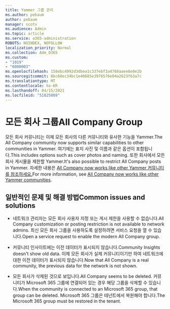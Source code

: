 ```yaml
---
title: Yammer 그룹 관리
ms.author: pebaum
author: pebaum
manager: scotv
ms.audience: Admin
ms.topic: article
ms.service: o365-administration
ROBOTS: NOINDEX, NOFOLLOW
localization_priority: Normal
ms.collection: Adm_O365
ms.custom:
- "1019"
- "6000003"
ms.openlocfilehash: 158ebc4992d3dbea1c337ebf3a4768aaee8e0e2b
ms.sourcegitcommit: 8bc60ec34bc1e40685e3976576e04a2623f63a7c
ms.translationtype: MT
ms.contentlocale: ko-KR
ms.lasthandoff: 04/15/2021
ms.locfileid: "51825809"
---
```

# <a name="all-company-group"></a><span data-ttu-id="4f56d-102">모든 회사 그룹</span><span class="sxs-lookup"><span data-stu-id="4f56d-102">All Company Group</span></span>

<span data-ttu-id="4f56d-103">모든 회사 커뮤니티는 이제 모든 회사의 다른 커뮤니티와 유사한 기능을 Yammer.</span><span class="sxs-lookup"><span data-stu-id="4f56d-103">The All Company community now supports similar capabilities to other communities in Yammer.</span></span> <span data-ttu-id="4f56d-104">여기에는 표지 사진 및 이름과 같은 옵션이 포함됩니다.</span><span class="sxs-lookup"><span data-stu-id="4f56d-104">This includes options such as cover photos and naming.</span></span> <span data-ttu-id="4f56d-105">또한 회사에서 모든 회사 게시물을 제한할 Yammer.</span><span class="sxs-lookup"><span data-stu-id="4f56d-105">It's also possible to restrict All Company posts in Yammer.</span></span> <span data-ttu-id="4f56d-106">자세한 내용은 [All Company now works like other Yammer 커뮤니티를 참조하세요.](https://docs.microsoft.com/yammer/manage-yammer-groups/yammer-all-company-yammer-community)</span><span class="sxs-lookup"><span data-stu-id="4f56d-106">For more information, see [All Company now works like other Yammer communities](https://docs.microsoft.com/yammer/manage-yammer-groups/yammer-all-company-yammer-community).</span></span>

## <a name="common-issues-and-solutions"></a><span data-ttu-id="4f56d-107">일반적인 문제 및 해결 방법</span><span class="sxs-lookup"><span data-stu-id="4f56d-107">Common issues and solutions</span></span>

- <span data-ttu-id="4f56d-108">네트워크 관리자는 모든 회사 사용자 지정 또는 게시 제한을 사용할 수 없습니다.</span><span class="sxs-lookup"><span data-stu-id="4f56d-108">All Company customization or posting restriction is not available to network admins.</span></span> <span data-ttu-id="4f56d-109">최신 모든 회사 그룹을 사용하도록 설정하려면 서비스 요청을 열 수 있습니다.</span><span class="sxs-lookup"><span data-stu-id="4f56d-109">Open a service request to enable the modern All Company group.</span></span>

- <span data-ttu-id="4f56d-110">커뮤니티 인사이트에는 이전 데이터가 표시되지 않습니다.</span><span class="sxs-lookup"><span data-stu-id="4f56d-110">Community Insights doesn't show old data.</span></span> <span data-ttu-id="4f56d-111">이제 모든 회사가 실제 커뮤니티이기만 하여 네트워크에 대한 이전 데이터가 표시되지 않습니다.</span><span class="sxs-lookup"><span data-stu-id="4f56d-111">Now that All Company is a real community, the previous data for the network is not shown.</span></span>

- <span data-ttu-id="4f56d-112">모든 회사가 삭제된 것으로 보입니다.</span><span class="sxs-lookup"><span data-stu-id="4f56d-112">All Company seems to be deleted.</span></span> <span data-ttu-id="4f56d-113">커뮤니티가 Microsoft 365 그룹에 연결되어 있는 경우 해당 그룹을 삭제할 수 있습니다.</span><span class="sxs-lookup"><span data-stu-id="4f56d-113">When the community is connected to an Microsoft 365 group, that group can be deleted.</span></span> <span data-ttu-id="4f56d-114">Microsoft 365 그룹은 테넌트에서 복원해야 합니다.</span><span class="sxs-lookup"><span data-stu-id="4f56d-114">The Microsoft 365 group must be restored in the tenant.</span></span>

